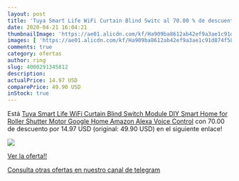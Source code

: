 ```yaml
---
layout: post
title: 'Tuya Smart Life WiFi Curtain Blind Switc al 70.00 % de descuento'
date: 2020-04-21 16:04:21
thumbnailImage: 'https://ae01.alicdn.com/kf/Ha909ba8612ab42ef9a3ae1c91d874f583/Tuya-Smart-Life-WiFi-Curtain-Blind-Switch-Module-DIY-Smart-Home-for-Roller-Shutter-Motor-Google.jpg_350x350._SL200_.jpg'
images: [ 'https://ae01.alicdn.com/kf/Ha909ba8612ab42ef9a3ae1c91d874f583/Tuya-Smart-Life-WiFi-Curtain-Blind-Switch-Module-DIY-Smart-Home-for-Roller-Shutter-Motor-Google.jpg_350x350._SL200_.jpg' ]
comments: true
category: ofertas
author: ring
slug: 4000291345812
description:
actualPrice: 14.97 USD
comparePrice: 49.90 USD
inStock: true
---
```


Está [Tuya Smart Life WiFi Curtain Blind Switch Module DIY Smart Home for Roller Shutter Motor Google Home Amazon Alexa Voice Control](https://www.amazon.com/dp/4000291345812/?tag=redken08-20) con 70.00 de descuento por 14.97 USD (original: 49.90 USD) en el siguiente enlace!

[![](https://ae01.alicdn.com/kf/Ha909ba8612ab42ef9a3ae1c91d874f583/Tuya-Smart-Life-WiFi-Curtain-Blind-Switch-Module-DIY-Smart-Home-for-Roller-Shutter-Motor-Google.jpg_350x350._SL200_.jpg)](https://www.amazon.com/dp/4000291345812/?tag=redken08-20)

[Ver la oferta!!](https://www.amazon.com/dp/4000291345812/?tag=redken08-20)

[Consulta otras ofertas en nuestro canal de telegram](https://t.me/s/ofertas25)

